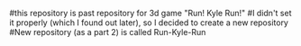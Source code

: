 #this repository is past repository for 3d game "Run! Kyle Run!"
#I didn't set it properly (which I found out later), so I decided to create a new repository
#New repository (as a part 2) is called Run-Kyle-Run
